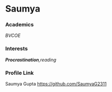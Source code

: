 # Saumya

### Academics

_BVCOE_

### Interests

***Procrastination**,reading*

### Profile Link

Saumya Gupta https://github.com/SaumyaG2311